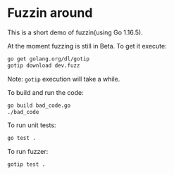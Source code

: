 # Fuzzin around

This is a short demo of fuzzin(using Go 1.16.5).

At the moment fuzzing is still in Beta. To get it execute:
```bash
go get golang.org/dl/gotip
gotip download dev.fuzz
```

Note: `gotip` execution will take a while.

To build and run the code:
```bash
go build bad_code.go
./bad_code
```

To run unit tests:
```bash
go test .
```

To run fuzzer:
```bash
gotip test .
```
